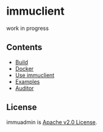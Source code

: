 # immuclient

work in progress
## Contents
 - [Build](#build)
 - [Docker](#docker)
 - [Use immuclient](#run-immugw)
 - [Examples](#examples)
 - [Auditor](#auditor)



## License

immuadmin is [Apache v2.0 License](LICENSE).
